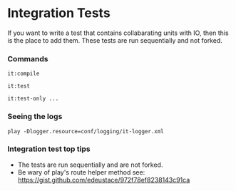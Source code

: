 # Integration Tests

If you want to write a test that contains collabarating units with IO,
then this is the place to add them.
These tests are run sequentially and not forked.

### Commands

    it:compile

    it:test

    it:test-only ...


### Seeing the logs

    play -Dlogger.resource=conf/logging/it-logger.xml


### Integration test top tips

* The tests are run sequentially and are not forked.
* Be wary of play's route helper method see: https://gist.github.com/edeustace/972f78ef8238143c91ca

